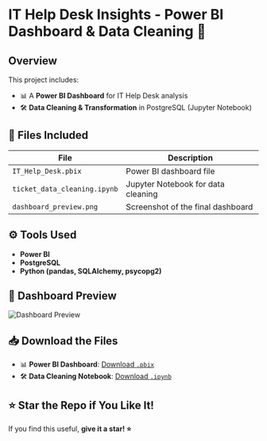 # IT Help Desk Insights - Power BI Dashboard & Data Cleaning 🚀  

## Overview  
This project includes:  
- 📊 A **Power BI Dashboard** for IT Help Desk analysis  
- 🛠️ **Data Cleaning & Transformation** in PostgreSQL (Jupyter Notebook)  

## 📂 Files Included  
| File | Description |
|------|------------|
| `IT_Help_Desk.pbix` | Power BI dashboard file |
| `ticket_data_cleaning.ipynb` | Jupyter Notebook for data cleaning |
| `dashboard_preview.png` | Screenshot of the final dashboard |

## ⚙️ Tools Used  
- **Power BI**  
- **PostgreSQL**  
- **Python (pandas, SQLAlchemy, psycopg2)**  

## 📸 Dashboard Preview  
![Dashboard Preview](dashboard_preview.png)  

## 📥 Download the Files  
- 📊 **Power BI Dashboard**: [Download `.pbix`](./IT_Help_Desk.pbix)  
- 🛠️ **Data Cleaning Notebook**: [Download `.ipynb`](./ticket_data_cleaning.ipynb)  

## ⭐ Star the Repo if You Like It!  
If you find this useful, **give it a star! ⭐**  
